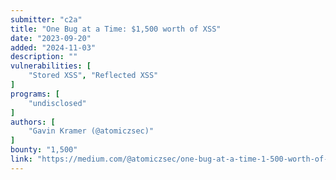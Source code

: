 ```yaml
---
submitter: "c2a"
title: "One Bug at a Time: $1,500 worth of XSS"
date: "2023-09-20"
added: "2024-11-03"
description: ""
vulnerabilities: [
    "Stored XSS", "Reflected XSS"
]
programs: [
    "undisclosed"
]
authors: [
    "Gavin Kramer (@atomiczsec)"
]
bounty: "1,500"
link: "https://medium.com/@atomiczsec/one-bug-at-a-time-1-500-worth-of-xss-33455b384b8a"
---
```




